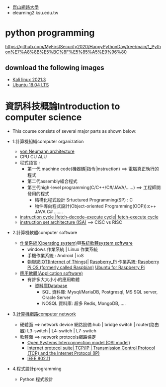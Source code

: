 # 
- [崑山網路大學]( elearning2.ksu.edu.tw)
- elearning2.ksu.edu.tw


# python programming

https://github.com/MyFirstSecurity2020/HappyPythonDay/tree/main/1_Python%E7%A8%8B%E5%BC%8F%E5%85%A5%E9%96%80


## download the following images

- [Kali linux 2021.3](https://drive.google.com/file/d/1AvVImV_uF4k_XKRSKNr-pElDfQ0ifVsQ/view?usp=sharing)
- [Ubuntu 18.04 LTS ](https://drive.google.com/file/d/1QPy_Ztk5Gl1ZkHRRCCytEJRem0KjItOw/view?usp=sharing)


# 資訊科技概論Introduction to computer science
- This course consists of several major parts as shown below:
- 1.計算機組織computer organization
    - [von Neumann architecture](https://en.wikipedia.org/wiki/Von_Neumann_architecture) 
    - CPU CU ALU
    - 程式語言 : 
      - 第一代 machine code(機器碼|指令|instruction) ==> 電腦真正執行的程式
      - 第二代assembly組合程式  
      - 第三代high-level programming(C/C++/C#/JAVA/......) ==> 工程師開發用的程式
        - 結構化程式設計 Srtuctured Programming(SP) : C
        - 物件導向程式設計(Object-oriented Programming(OOP)):c++  JAVA  C# ....... 
    - [instruction cycle |fetch–decode–execute cycle| fetch-execute cycle](https://en.wikipedia.org/wiki/Instruction_cycle)
    - [instruction set architecture (ISA)](https://en.wikipedia.org/wiki/Instruction_set_architecture) ==>  CISC vs RISC

- 2.計算機軟體computer software
  - [作業系統(Operating system)](https://en.wikipedia.org/wiki/Operating_system)與[系統軟體system software](https://en.wikipedia.org/wiki/System_software)
    - windows 作業系統  |   Linux 作業系統
    - 手機作業系統 : Android | ioS
    - [物聯網IOT(Internet of Things)](https://en.wikipedia.org/wiki/Internet_of_things)| [Raspberry_Pi](https://en.wikipedia.org/wiki/Raspberry_Pi) 作業系統: [Raspberry Pi OS (formerly called Raspbian)](https://www.raspberrypi.org/software/)  [Ubuntu for Raspberry Pi](https://ubuntu.com/raspberry-pi)
  - [應用軟體(Application software)](https://en.wikipedia.org/wiki/Application_software)
    - 有許多大大小小的應用軟體
      - [資料庫Database](https://en.wikipedia.org/wiki/Database) 
        - SQL 資料庫: Mysql/MariaDB, Postgresql, MS SQL server, Oracle Server
        - NOSQL 資料庫: 超多 Redis, MongoDB,.....

- 3.[計算機網路computer network](https://en.wikipedia.org/wiki/Computer_network)
    - 硬體面 ==> network device 網路設備:hub | bridge switch | router(路由器) L3-switch | L4-switch | L7-switch
    - 軟體面 ==> network protocols網路協定
      -  [Open Systems Interconnection model (OSI model)](https://en.wikipedia.org/wiki/OSI_model)
      -  [Internet protocol suite| TCP/IP | Transmission Control Protocol (TCP) and the Internet Protocol (IP)](https://en.wikipedia.org/wiki/Internet_protocol_suite)
      -  [IEEE 802.11](https://en.wikipedia.org/wiki/IEEE_802.11)

- 4.程式設計programming
    - Python 程式設計 
